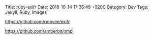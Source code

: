 Title:  ruby-exifr
Date:   2018-10-14 17:36:49 +0200
Category: Dev
Tags: Jekyll, Ruby, Images


<https://github.com/remvee/exifr>

<https://github.com/amberbit/xmp>
